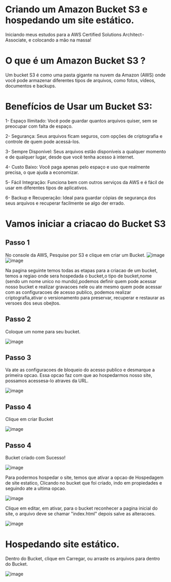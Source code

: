 # Criando um Amazon Bucket S3 e hospedando um site estático.

Iniciando meus estudos para a AWS Certified Solutions Architect - Associate, e colocando a mão na massa!

# O que é um Amazon Bucket S3 ?
Um bucket S3 é como uma pasta gigante na nuvem da Amazon (AWS) onde você pode armazenar diferentes tipos de arquivos, como fotos, vídeos, documentos e backups.

# Benefícios de Usar um Bucket S3:
1- Espaço Ilimitado: Você pode guardar quantos arquivos quiser, sem se preocupar com falta de espaço.

2- Segurança: Seus arquivos ficam seguros, com opções de criptografia e controle de quem pode acessá-los.

3- Sempre Disponível: Seus arquivos estão disponíveis a qualquer momento e de qualquer lugar, desde que você tenha acesso à internet.

4- Custo Baixo: Você paga apenas pelo espaço e uso que realmente precisa, o que ajuda a economizar.

5- Fácil Integração: Funciona bem com outros serviços da AWS e é fácil de usar em diferentes tipos de aplicativos.

6- Backup e Recuperação: Ideal para guardar cópias de segurança dos seus arquivos e recuperar facilmente se algo der errado.

# Vamos iniciar a criacao do Bucket S3

## Passo 1

No console da AWS, Pesquise por S3 e clique em criar um Bucket.
![image](https://github.com/user-attachments/assets/19334bd3-0db0-4f23-a309-7d635875ab2b)
![image](https://github.com/user-attachments/assets/948f25eb-b893-44c6-b64a-5ce3bdd25ef2)


Na pagina seguinte temos todas as etapas para a criacao de um bucket, temos a regiao onde sera hospedada o bucket,o tipo de bucket,nome (sendo um nome unico no mundo),podemos definir quem pode acessar nosso bucket e realizar gravacoes nele ou ate mesmo quem pode acessar com as configuracoes de acesso publico, podemos realizar criptografia,ativar o versionamento para preservar, recuperar e restaurar as versoes dos seus obejtos. 


## Passo 2

Coloque um nome para seu bucket.

![image](https://github.com/user-attachments/assets/e58984c6-1692-4df2-8087-c271fc8f44e9)


## Passo 3

Va ate as configuracoes de bloqueio do acesso publico e desmarque a primeira opcao.
Essa opcao faz com que ao hospedarmos nosso site, possamos acessesa-lo atraves da URL. 

![image](https://github.com/user-attachments/assets/c4b175a6-ce2b-433d-ba32-6671ea3c7a43)

## Passo 4 

Clique em criar Bucket

![image](https://github.com/user-attachments/assets/e8a6578d-632c-49e1-b500-c5858e7ec8f5)


## Passo 4 
Bucket criado com Sucesso!

![image](https://github.com/user-attachments/assets/e4f033fa-38b9-4cf4-9751-c5e1855146ed)

Para podermos hospedar o site, temos que ativar a opcao de Hospedagem de site estatico, Clicando no bucket que foi criado, indo em propiedades e seguindo ate a ultima opcao.

![image](https://github.com/user-attachments/assets/ff6b94cf-c23b-4dd2-aff9-89b8930b81d1)

Clique em editar, em ativar, para o bucket reconhecer a pagina inicial do site, o arquivo deve se chamar "index.html" depois salve as alteracoes.

![image](https://github.com/user-attachments/assets/774224bb-467c-4ebf-bdd2-a8b817f2165a)

# Hospedando site estático.

Dentro do Bucket, clique em Carregar, ou arraste os arquivos para dentro do Bucket.

![image](https://github.com/user-attachments/assets/54e797e3-ba5a-4dcc-bb04-18e3989ef385)





